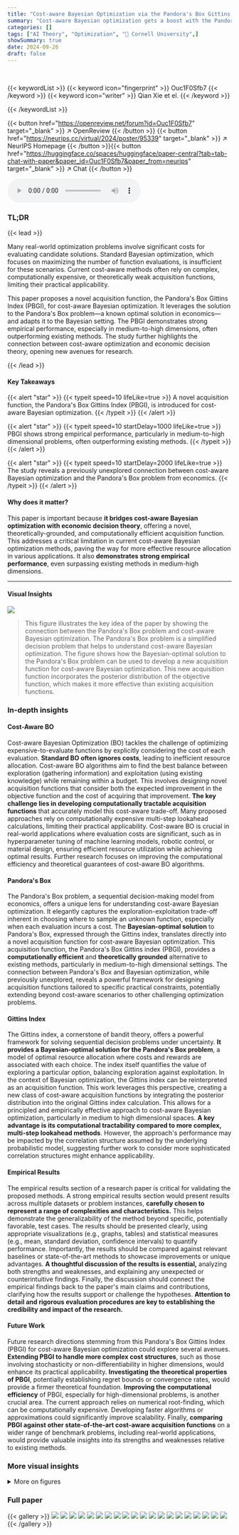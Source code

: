 ```yaml
---
title: "Cost-aware Bayesian Optimization via the Pandora's Box Gittins Index"
summary: "Cost-aware Bayesian optimization gets a boost with the Pandora's Box Gittins Index, a novel acquisition function that efficiently balances exploration and exploitation while considering evaluation cos..."
categories: []
tags: ["AI Theory", "Optimization", "🏢 Cornell University",]
showSummary: true
date: 2024-09-26
draft: false
---
```


<br>

{{< keywordList >}}
{{< keyword icon="fingerprint" >}} Ouc1F0Sfb7 {{< /keyword >}}
{{< keyword icon="writer" >}} Qian Xie et el. {{< /keyword >}}
 
{{< /keywordList >}}

{{< button href="https://openreview.net/forum?id=Ouc1F0Sfb7" target="_blank" >}}
↗ OpenReview
{{< /button >}}
{{< button href="https://neurips.cc/virtual/2024/poster/95339" target="_blank" >}}
↗ NeurIPS Homepage
{{< /button >}}{{< button href="https://huggingface.co/spaces/huggingface/paper-central?tab=tab-chat-with-paper&paper_id=Ouc1F0Sfb7&paper_from=neurips" target="_blank" >}}
↗ Chat
{{< /button >}}



<audio controls>
    <source src="https://ai-paper-reviewer.com/Ouc1F0Sfb7/podcast.wav" type="audio/wav">
    Your browser does not support the audio element.
</audio>


### TL;DR


{{< lead >}}

Many real-world optimization problems involve significant costs for evaluating candidate solutions.  Standard Bayesian optimization, which focuses on maximizing the number of function evaluations, is insufficient for these scenarios. Current cost-aware methods often rely on complex, computationally expensive, or theoretically weak acquisition functions, limiting their practical applicability. 

This paper proposes a novel acquisition function, the Pandora's Box Gittins Index (PBGI), for cost-aware Bayesian optimization. It leverages the solution to the Pandora's Box problem—a known optimal solution in economics—and adapts it to the Bayesian setting.  The PBGI demonstrates strong empirical performance, especially in medium-to-high dimensions, often outperforming existing methods. The study further highlights the connection between cost-aware optimization and economic decision theory, opening new avenues for research.

{{< /lead >}}


#### Key Takeaways

{{< alert "star" >}}
{{< typeit speed=10 lifeLike=true >}} A novel acquisition function, the Pandora's Box Gittins Index (PBGI), is introduced for cost-aware Bayesian optimization. {{< /typeit >}}
{{< /alert >}}

{{< alert "star" >}}
{{< typeit speed=10 startDelay=1000 lifeLike=true >}} PBGI shows strong empirical performance, particularly in medium-to-high dimensional problems, often outperforming existing methods. {{< /typeit >}}
{{< /alert >}}

{{< alert "star" >}}
{{< typeit speed=10 startDelay=2000 lifeLike=true >}} The study reveals a previously unexplored connection between cost-aware Bayesian optimization and the Pandora's Box problem from economics. {{< /typeit >}}
{{< /alert >}}

#### Why does it matter?
This paper is important because **it bridges cost-aware Bayesian optimization with economic decision theory**, offering a novel, theoretically-grounded, and computationally efficient acquisition function.  This addresses a critical limitation in current cost-aware Bayesian optimization methods, paving the way for more effective resource allocation in various applications.  It also **demonstrates strong empirical performance**, even surpassing existing methods in medium-high dimensions.

------
#### Visual Insights



![](https://ai-paper-reviewer.com/Ouc1F0Sfb7/figures_3_1.jpg)

> This figure illustrates the key idea of the paper by showing the connection between the Pandora's Box problem and cost-aware Bayesian optimization. The Pandora's Box problem is a simplified decision problem that helps to understand cost-aware Bayesian optimization. The figure shows how the Bayesian-optimal solution to the Pandora's Box problem can be used to develop a new acquisition function for cost-aware Bayesian optimization. This new acquisition function incorporates the posterior distribution of the objective function, which makes it more effective than existing acquisition functions.







### In-depth insights


#### Cost-Aware BO
Cost-aware Bayesian Optimization (BO) tackles the challenge of optimizing expensive-to-evaluate functions by explicitly considering the cost of each evaluation.  **Standard BO often ignores costs**, leading to inefficient resource allocation. Cost-aware BO algorithms aim to find the best balance between exploration (gathering information) and exploitation (using existing knowledge) while remaining within a budget.  This involves designing novel acquisition functions that consider both the expected improvement in the objective function and the cost of acquiring that improvement. **The key challenge lies in developing computationally tractable acquisition functions** that accurately model this cost-aware trade-off.  Many proposed approaches rely on computationally expensive multi-step lookahead calculations, limiting their practical applicability.  Cost-aware BO is crucial in real-world applications where evaluation costs are significant, such as in hyperparameter tuning of machine learning models, robotic control, or material design, ensuring efficient resource utilization while achieving optimal results.  Further research focuses on improving the computational efficiency and theoretical guarantees of cost-aware BO algorithms.

#### Pandora's Box
The Pandora's Box problem, a sequential decision-making model from economics, offers a unique lens for understanding cost-aware Bayesian optimization.  It elegantly captures the exploration-exploitation trade-off inherent in choosing where to sample an unknown function, especially when each evaluation incurs a cost. The **Bayesian-optimal solution** to Pandora's Box, expressed through the Gittins index, translates directly into a novel acquisition function for cost-aware Bayesian optimization. This acquisition function, the Pandora's Box Gittins index (PBGI), provides a **computationally efficient** and **theoretically grounded** alternative to existing methods, particularly in medium-to-high dimensional settings.  The connection between Pandora's Box and Bayesian optimization, while previously unexplored, reveals a powerful framework for designing acquisition functions tailored to specific practical constraints, potentially extending beyond cost-aware scenarios to other challenging optimization problems.

#### Gittins Index
The Gittins index, a cornerstone of bandit theory, offers a powerful framework for solving sequential decision problems under uncertainty.  **It provides a Bayesian-optimal solution for the Pandora's Box problem**, a model of optimal resource allocation where costs and rewards are associated with each choice. The index itself quantifies the value of exploring a particular option, balancing exploration against exploitation. In the context of Bayesian optimization, the Gittins index can be reinterpreted as an acquisition function. This work leverages this perspective, creating a new class of cost-aware acquisition functions by integrating the posterior distribution into the original Gittins index calculation. This allows for a principled and empirically effective approach to cost-aware Bayesian optimization, particularly in medium to high dimensional spaces.  **A key advantage is its computational tractability compared to more complex, multi-step lookahead methods**. However, the approach's performance may be impacted by the correlation structure assumed by the underlying probabilistic model, suggesting further work to consider more sophisticated correlation structures might enhance applicability.

#### Empirical Results
The empirical results section of a research paper is critical for validating the proposed methods.  A strong empirical results section would present results across multiple datasets or problem instances, **carefully chosen to represent a range of complexities and characteristics.**  This helps demonstrate the generalizability of the method beyond specific, potentially favorable, test cases.  The results should be presented clearly, using appropriate visualizations (e.g., graphs, tables) and statistical measures (e.g., mean, standard deviation, confidence intervals) to quantify performance.  Importantly, the results should be compared against relevant baselines or state-of-the-art methods to showcase improvements or unique advantages.  **A thoughtful discussion of the results is essential,** analyzing both strengths and weaknesses, and explaining any unexpected or counterintuitive findings.  Finally, the discussion should connect the empirical findings back to the paper's main claims and contributions, clarifying how the results support or challenge the hypotheses.  **Attention to detail and rigorous evaluation procedures are key to establishing the credibility and impact of the research.**

#### Future Work
Future research directions stemming from this Pandora's Box Gittins Index (PBGI) for cost-aware Bayesian optimization could explore several avenues. **Extending PBGI to handle more complex cost structures**, such as those involving stochasticity or non-differentiability in higher dimensions, would enhance its practical applicability.  **Investigating the theoretical properties of PBGI**, potentially establishing regret bounds or convergence rates, would provide a firmer theoretical foundation.  **Improving the computational efficiency** of PBGI, especially for high-dimensional problems, is another crucial area.  The current approach relies on numerical root-finding, which can be computationally expensive.  Developing faster algorithms or approximations could significantly improve scalability.  Finally, **comparing PBGI against other state-of-the-art cost-aware acquisition functions** on a wider range of benchmark problems, including real-world applications, would provide valuable insights into its strengths and weaknesses relative to existing methods.


### More visual insights

<details>
<summary>More on figures
</summary>


![](https://ai-paper-reviewer.com/Ouc1F0Sfb7/figures_5_1.jpg)

> This figure shows a Bayesian optimization problem with non-uniform prior variance and a narrow bump-shaped cost function.  The plot on the right compares the regret (the difference between the best possible objective value and the achieved objective value) of the Expected Improvement per unit cost (EIPC) acquisition function and the Pandora's Box Gittins Index (PBGI) acquisition function. The results illustrate that PBGI outperforms EIPC in this scenario, highlighting its improved performance in the presence of varying costs.


![](https://ai-paper-reviewer.com/Ouc1F0Sfb7/figures_6_1.jpg)

> This figure compares the Expected Improvement (EI) acquisition function with the Pandora's Box Gittins Index (PBGI) acquisition function. The left side shows contour plots illustrating how EI and PBGI respond to different combinations of posterior mean and standard deviation. The right side shows the performance of PBGI across different values of the hyperparameter λ.  The results are from a Bayesian regret experiment with 8 dimensions.


![](https://ai-paper-reviewer.com/Ouc1F0Sfb7/figures_7_1.jpg)

> This figure shows the Bayesian regret (a measure of the optimization algorithm's performance) for different dimensions (d = 8, 16, 32) of the problem space under both uniform and varying costs.  The plots show the median regret and quartiles across multiple runs, illustrating variability.  The results indicate that the Pandora's Box Gittins Index (PBGI) and its adaptive decay variant (PBGI-D) perform comparably to or better than other state-of-the-art Bayesian optimization methods, especially in higher dimensions (d = 16, 32) and under varying costs.


![](https://ai-paper-reviewer.com/Ouc1F0Sfb7/figures_8_1.jpg)

> The figure compares the performance of different Bayesian optimization acquisition functions on three synthetic benchmark functions (Ackley, Levy, and Rosenbrock) with dimension d=16.  The results are shown for both cost-aware and uniform-cost settings.  The plots show that PBGI and PBGI-D generally perform well, especially on the Ackley function, often outperforming other baselines like EIPC and BMSEI. However, performance varied across different functions and settings.


![](https://ai-paper-reviewer.com/Ouc1F0Sfb7/figures_9_1.jpg)

> This figure shows the empirical results on three real-world problems: Pest Control, Lunar Lander, and Robot Pushing.  The plots display the best observed value against the cumulative cost for both cost-aware and uniform cost settings.  The figure demonstrates that the Pandora's Box Gittins Index (PBGI) and its variant (PBGI-D) generally outperform or match the performance of other baselines, though the performance varies across problems and settings.  The results for the Robot Pushing problem highlight a potential limitation of the non-myopic BMSEI baseline in the cost-aware setting.


![](https://ai-paper-reviewer.com/Ouc1F0Sfb7/figures_12_1.jpg)

> This figure shows 3D plots of the Ackley, Levy, and Rosenbrock functions in two dimensions.  The plots visually demonstrate the differences in the functions' characteristics, including the multimodality of the Ackley function (many peaks and valleys), the multimodality and ridge-like structures of the Levy function, and the unimodal (single peak) nature of the Rosenbrock function.  These differences are relevant because the optimization strategies used in the paper's experiments will perform differently depending on the function's landscape.


![](https://ai-paper-reviewer.com/Ouc1F0Sfb7/figures_12_2.jpg)

> This figure compares three acquisition functions: Expected Improvement (EI), Pandora's Box Gittins Index (PBGI) with a large λ (λ = 10<sup>0</sup>), and PBGI with a small λ (λ = 10<sup>−5</sup>).  All three functions are calculated using the same posterior distribution and four data points.  The plot shows how the acquisition functions behave differently based on the value of λ. The top row shows the posterior distributions, and the bottom row shows the corresponding acquisition function.  The large λ value leads to an acquisition function that is similar to EI, while the small λ value produces a more explorative acquisition function.


![](https://ai-paper-reviewer.com/Ouc1F0Sfb7/figures_13_1.jpg)

> This figure shows a Bayesian optimization problem with varying costs. The left panel shows a non-uniform prior distribution. The center panel shows a cost function that is a narrow bump around 0. The right panel shows the regret curves for two algorithms: EIPC and PBGI.  EIPC has poor performance compared to PBGI in this scenario because it doesn't handle the costs effectively, and oversamples low-value, low-cost points, as discussed in the paper.


![](https://ai-paper-reviewer.com/Ouc1F0Sfb7/figures_26_1.jpg)

> This figure compares the runtime of the Pandora's Box Gittins Index (PBGI) acquisition function against several baselines (EI, MSEI, TS, KG) for different dimensions (d=4, 8, 16) of the Ackley benchmark function.  The x-axis represents the cumulative cost, and the y-axis shows the runtime. The plot shows that while PBGI is slightly slower than EI and TS, especially in higher dimensions, it is significantly faster than the more computationally expensive methods KG and MSEI.


![](https://ai-paper-reviewer.com/Ouc1F0Sfb7/figures_27_1.jpg)

> The figure shows the effect of hyperparameters λ₀ and β on the performance of PBGI-D in a Bayesian regret experiment with d = 8.  The left plot shows median regret curves, with quartiles illustrating variability. The right plot displays the decay of λ over time for different values of λ₀ and β. The results demonstrate that performance is relatively insensitive to the choice of λ₀ and β, with small differences that are less than the variability between experiment runs with different random seeds.


![](https://ai-paper-reviewer.com/Ouc1F0Sfb7/figures_28_1.jpg)

> This figure compares the performance of PBGI and other acquisition functions (EI, EIPC, MSEI, BMSEI, MES, TS, MFMES, UCB, KG, PBGI-D, RS) on three empirical global optimization problems: Pest Control, Lunar Lander, and Robot Pushing.  The results are shown as regret curves (median and quartiles) for both cost-aware and uniform-cost settings. PBGI shows stronger performance on Pest Control and Lunar Lander, while PBGI-D performs well on Robot Pushing along with EI and EIPC.  BMSEI performs poorly on the cost-aware variant of Robot Pushing, echoing the results from the Rosenbrock function in Figure 5.


![](https://ai-paper-reviewer.com/Ouc1F0Sfb7/figures_29_1.jpg)

> This figure compares Bayesian regret across different Gaussian process kernels (Matérn-3/2, Matérn-5/2, Squared Exponential) and various dimensions (d = 4, 8, 16, 32) in the context of uniform costs.  The results show that across different kernels, the overall behavior is quite similar, although the exact transition points between 'easy', 'medium-hard', and 'very hard' problem regimes vary.  This suggests the methodology's robustness to kernel selection.


![](https://ai-paper-reviewer.com/Ouc1F0Sfb7/figures_30_1.jpg)

> This figure compares the performance of different Bayesian optimization algorithms on problems with varying dimensionality and kernel types in a cost-aware setting.  The results show that the overall behavior of the algorithms is consistent across different kernel types, but the transition points between easy, medium-hard, and very-hard problem difficulty vary depending on the specific kernel and problem dimension.


![](https://ai-paper-reviewer.com/Ouc1F0Sfb7/figures_31_1.jpg)

> This figure shows the results of Bayesian regret experiments with different kernels (Matérn 3/2, Matérn 5/2, Squared Exponential) and various dimensions (d = 4, 8, 16, 32) in a setting without explicit costs.  The plots illustrate how the regret changes over cumulative cost for multiple algorithms. The results show a similar trend across all kernels, highlighting three distinct performance regimes based on problem difficulty: easy (low dimensions), medium-hard (moderate dimensions), and very-hard (high dimensions).


![](https://ai-paper-reviewer.com/Ouc1F0Sfb7/figures_32_1.jpg)

> This figure compares the Bayesian regret of different algorithms across various Gaussian process kernels (Matérn 3/2, Matérn 5/2, Squared Exponential) and dimensions (d=4, 8, 16, 32) under uniform costs.  The results show that the relative performance of the algorithms varies across different kernels and dimensions, although overall patterns remain consistent. The three distinct performance regimes (easy, medium-hard, very hard) are observed, with the transition points differing based on the kernel and dimension.


![](https://ai-paper-reviewer.com/Ouc1F0Sfb7/figures_33_1.jpg)

> The figure displays the comparison of regret across different synthetic benchmark functions (Ackley, Levy, Rosenbrock) under varying dimensions (d=4, 8, 16).  It shows the performance of several Bayesian optimization algorithms (EI, MES, MSEI, TS, PBGI, UCB, PBGI-D, KG) against a random search (RS) baseline. The x-axis represents the number of function evaluations, and the y-axis shows the log regret.  The results indicate that for lower dimensions (d=4), most algorithms show similar performance. However, as the dimensionality increases, differences in performance between the algorithms become more pronounced.


![](https://ai-paper-reviewer.com/Ouc1F0Sfb7/figures_34_1.jpg)

> This figure compares the performance of several Bayesian optimization algorithms on three different synthetic benchmark functions (Ackley, Levy, and Rosenbrock) across different dimensions (d=4, 8, 16).  The results are presented as regret curves, showing the performance of each algorithm in terms of cumulative cost (x-axis) and log regret (y-axis). The dashed black line represents random search (RS) as a baseline. The plot demonstrates that for lower dimensions (d=4), all algorithms exhibit relatively similar performance, but as the dimension increases (d=8, 16), there are noticeable differences in their efficiency and ability to minimize regret, with some algorithms performing considerably better than others.


</details>






### Full paper

{{< gallery >}}
<img src="https://ai-paper-reviewer.com/Ouc1F0Sfb7/1.png" class="grid-w50 md:grid-w33 xl:grid-w25" />
<img src="https://ai-paper-reviewer.com/Ouc1F0Sfb7/2.png" class="grid-w50 md:grid-w33 xl:grid-w25" />
<img src="https://ai-paper-reviewer.com/Ouc1F0Sfb7/3.png" class="grid-w50 md:grid-w33 xl:grid-w25" />
<img src="https://ai-paper-reviewer.com/Ouc1F0Sfb7/4.png" class="grid-w50 md:grid-w33 xl:grid-w25" />
<img src="https://ai-paper-reviewer.com/Ouc1F0Sfb7/5.png" class="grid-w50 md:grid-w33 xl:grid-w25" />
<img src="https://ai-paper-reviewer.com/Ouc1F0Sfb7/6.png" class="grid-w50 md:grid-w33 xl:grid-w25" />
<img src="https://ai-paper-reviewer.com/Ouc1F0Sfb7/7.png" class="grid-w50 md:grid-w33 xl:grid-w25" />
<img src="https://ai-paper-reviewer.com/Ouc1F0Sfb7/8.png" class="grid-w50 md:grid-w33 xl:grid-w25" />
<img src="https://ai-paper-reviewer.com/Ouc1F0Sfb7/9.png" class="grid-w50 md:grid-w33 xl:grid-w25" />
<img src="https://ai-paper-reviewer.com/Ouc1F0Sfb7/10.png" class="grid-w50 md:grid-w33 xl:grid-w25" />
<img src="https://ai-paper-reviewer.com/Ouc1F0Sfb7/11.png" class="grid-w50 md:grid-w33 xl:grid-w25" />
<img src="https://ai-paper-reviewer.com/Ouc1F0Sfb7/12.png" class="grid-w50 md:grid-w33 xl:grid-w25" />
<img src="https://ai-paper-reviewer.com/Ouc1F0Sfb7/13.png" class="grid-w50 md:grid-w33 xl:grid-w25" />
<img src="https://ai-paper-reviewer.com/Ouc1F0Sfb7/14.png" class="grid-w50 md:grid-w33 xl:grid-w25" />
<img src="https://ai-paper-reviewer.com/Ouc1F0Sfb7/15.png" class="grid-w50 md:grid-w33 xl:grid-w25" />
<img src="https://ai-paper-reviewer.com/Ouc1F0Sfb7/16.png" class="grid-w50 md:grid-w33 xl:grid-w25" />
<img src="https://ai-paper-reviewer.com/Ouc1F0Sfb7/17.png" class="grid-w50 md:grid-w33 xl:grid-w25" />
<img src="https://ai-paper-reviewer.com/Ouc1F0Sfb7/18.png" class="grid-w50 md:grid-w33 xl:grid-w25" />
<img src="https://ai-paper-reviewer.com/Ouc1F0Sfb7/19.png" class="grid-w50 md:grid-w33 xl:grid-w25" />
<img src="https://ai-paper-reviewer.com/Ouc1F0Sfb7/20.png" class="grid-w50 md:grid-w33 xl:grid-w25" />
{{< /gallery >}}
